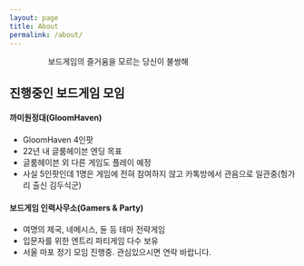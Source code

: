 ```yaml
---
layout: page
title: About
permalink: /about/
---
```

  
   
    
보드게임의 즐거움을 모르는 당신이 불쌍해
 
  
   
   



## 진행중인 보드게임 모임




#### 까미원정대(GloomHaven)
- GloomHaven 4인팟
- 22년 내 글룸헤이븐 엔딩 목표
- 글룸헤이븐 외 다른 게임도 플레이 예정
- 사실 5인팟인데 1명은 게임에 전혀 참여하지 않고 카톡방에서 관음으로 일관중(헝가리 출신 김두식군)




#### 보드게임 인력사무소(Gamers & Party)
- 여명의 제국, 네메시스, 듄 등 테마 전략게임 
- 입문자를 위한 엔트리 파티게임 다수 보유
- 서울 마포 정기 모임 진행중. 관심있으시면 연락 바랍니다.




